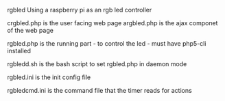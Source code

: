 rgbled
Using a raspberry pi as an rgb led controller

crgbled.php is the user facing web page
argbled.php is the ajax componet of the web page

rgbled.php is the running part - to control the led - must have php5-cli installed

rgbledd.sh is the bash script to set rgbled.php in daemon mode

rgbled.ini is the init config file

rgbledcmd.ini is the command file that the timer reads for actions
